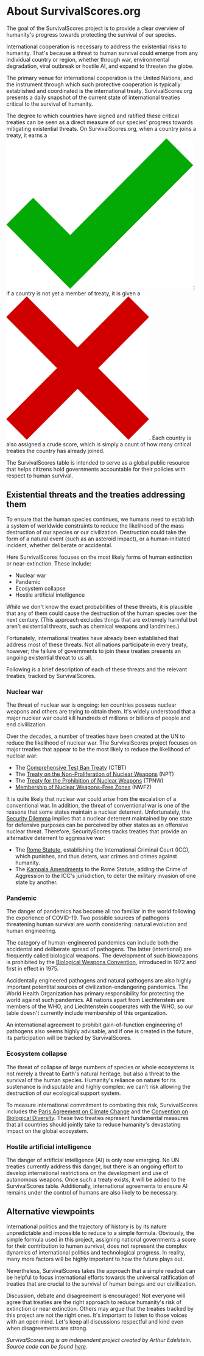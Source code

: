 # About SurvivalScores.org

The goal of the SurvivalScores project is to provide a clear overview of humanity's progress towards protecting the survival of our species.

International cooperation is necessary to address the existential risks to humanity. That's because a threat to human survival could emerge from any individual country or region, whether through war, environmental degradation, viral outbreak or hostile AI, and expand to threaten the globe.

The primary venue for international cooperation is the United Nations, and the instrument through which such protective cooperation is typically established and coordinated is the international treaty. SurvivalScores.org presents a daily snapshot of the current state of international treaties critical to the survival of humanity.

The degree to which countries have signed and ratified these critical treaties can be seen as a direct measure of our species' progress towards mitigating existential threats. On SurvivalScores.org, when a country joins a treaty, it earns a <img src="./images/check.svg" alt="green check" class="grade">; if a country is not yet a member of treaty, it is given a <img src="./images/cross.svg" alt="red X" class="grade">. Each country is also assigned a crude score, which is simply a count of how many critical treaties the country has already joined.

The SurvivalScores table is intended to serve as a global public resource that helps citizens hold governments accountable for their policies with respect to human survival.

## Existential threats and the treaties addressing them

To ensure that the human species continues, we humans need to establish a system of worldwide constraints to reduce the likelihood of the mass destruction of our species or our civilization. Destruction could take the form of a natural event (such as an asteroid impact), or a human-initiated incident, whether deliberate or accidental.

Here SurvivalScores focuses on the most likely forms of human extinction or near-extinction.
These include:

- Nuclear war
- Pandemic
- Ecosystem collapse
- Hostile artificial intelligence

While we don't know the exact probabilities of these threats, it is plausible that any of them could cause the destruction of the human species over the next century. (This approach excludes things that are extremely harmful but aren't existential threats, such as chemical weapons and landmines.)

Fortunately, international treaties have already been established that address most of these threats. Not all nations participate in every treaty, however; the failure of governments to join these treaties presents an ongoing existential threat to us all.

Following is a brief description of each of these threats and the relevant treaties, tracked by SurvivalScores.

### Nuclear war

The threat of nuclear war is ongoing: ten countries possess nuclear weapons and others are trying to obtain them. It's widely understood that a major nuclear war could kill hundreds of millions or billions of people and end civillization.

Over the decades, a number of treaties have been created at the UN to reduce the likelihood of nuclear war. The SurvivalScores project focuses on major treaties that appear to be the most likely to reduce the likelihood of nuclear war:
* The [Comprehensive Test Ban Treaty](https://www.ctbto.org/our-mission/the-treaty) (CTBT)
* The [Treaty on the Non-Proliferation of Nuclear Weapons](https://disarmament.unoda.org/wmd/nuclear/npt/) (NPT)
* The [Treaty for the Prohibition of Nuclear Weapons](https://disarmament.unoda.org/wmd/nuclear/tpnw/) (TPNW)
* [Membership of Nuclear Weapons-Free Zones](https://www.un.org/nwfz/content/overview-nuclear-weapon-free-zones) (NWFZ)

It is quite likely that nuclear war could arise from the escalation of a conventional war. In addition, the threat of conventional war is one of the reasons that some states maintain a nuclear deterrent. Unfortunately, the [Security Dilemma](https://en.wikipedia.org/wiki/Security_dilemma) implies that a nuclear deterrent maintained by one state for defensive purposes can be perceived by other states as an offensive nuclear threat. Therefore, SecurityScores tracks treaties that provide an alternative deterrent to aggressive war:

* The [Rome Statute](https://www.icc-cpi.int/sites/default/files/RS-Eng.pdf), establishing the International Criminal Court (ICC), which punishes, and thus deters, war crimes and crimes against humanity.
* The [Kampala Amendments](https://www.pgaction.org/ilhr/rome-statute/amendments.html) to the Rome Statute, adding the Crime of Aggression to the ICC's jurisdiction, to deter the military invasion of one state by another.

### Pandemic

The danger of pandemics has become all too familiar in the world following the experience of COVID-19. Two possible sources of pathogens threatening human survival are worth considering: natural evolution and human engineering.

The category of human-engineered pandemics can include both the accidental and deliberate spread of pathogens. The latter (intentional) are frequently called biological weapons. The development of such bioweapons is prohibited by the [Biological Weapons Convention](https://disarmament.unoda.org/biological-weapons/), introduced in 1972 and first in effect in 1975.

Accidentally engineered pathogens and natural pathogens are also highly important potentital sources of civilization-endangering pandemics. The World Health Organization has primary responsibility for protecting the world against such pandemics. All nations apart from Liechtenstein are members of the WHO, and Liechtenstein cooperates with the WHO, so our table doesn't currently include membership of this organization.

An international agreement to prohibit gain-of-function engineering of pathogens also seems highly advisable, and if one is created in the future, its participation will be tracked by SurvivalScores.

### Ecosystem collapse

The threat of collapse of large numbers of species or whole ecosystems is not merely a threat to Earth's natural heritage, but also a threat to the survival of the human species. Humanity's reliance on nature for its sustenance is indisputable and highly complex: we can't risk allowing the destruction of our ecological support system.

To measure international commitment to combating this risk, SurvivalScores includes the [Paris Agreement on Climate Change](https://www.un.org/en/climatechange/paris-agreement) and the [Convention on Biological Diversity](https://www.un.org/en/observances/biological-diversity-day/convention). These two treaties represent fundamental measures that all countries should jointly take to reduce humanity's devastating impact on the global ecosystem.

### Hostile artificial intelligence

The danger of artificial intelligence (AI) is only now emerging. No UN
treaties currently address this danger, but there is an ongoing effort to develop international restrictions on the development and use of autonomous weapons. Once such a treaty exists, it will be added to the SurvivalScores table. Additionally, international agreements to ensure AI remains under the control of humans are also likely to be necessary.

## Alternative viewpoints

International politics and the trajectory of history is by its nature unpredictable and impossible to reduce to a simple formula. Obviously, the simple formula used in this project, assigning national governments a score for their contribution to human survival, does not represent the complex dynamics of international politics and technological progress. In reality, many more factors will be highly important to how the future plays out.

Nevertheless, SurvivalScores takes the approach that a simple readout can be helpful to focus international efforts towards the universal ratification of treaties that are crucial to the survival of human beings and our civillization.

Discussion, debate and disagreement is encouraged! Not everyone will agree that treaties are the right approach to reduce humanity's risk of extinction or near extinction. Others may argue that the treaties tracked by this project are not the right ones. It's important to listen to those voices with an open mind. Let's keep all discussions respectful and kind even when disagreements are strong.

*SurvivalScores.org is an independent project created by Arthur Edelstein. Source code can be found [here](https://github.com/arthuredelstein/survivalscores.org).*
